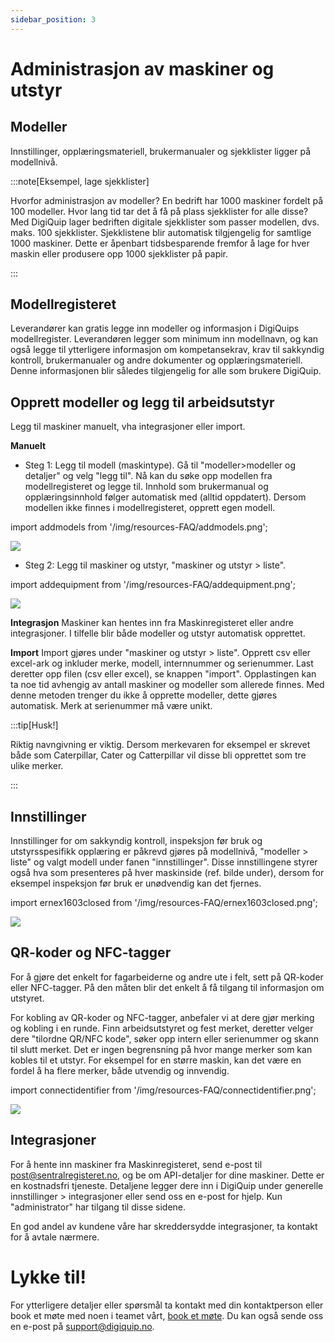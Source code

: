 ```yaml
---
sidebar_position: 3
---
```


# Administrasjon av maskiner og utstyr

## Modeller

Innstillinger, opplæringsmateriell, brukermanualer og sjekklister ligger på modellnivå.

:::note[Eksempel, lage sjekklister]

Hvorfor administrasjon av modeller? En bedrift har 1000 maskiner fordelt på 100 modeller. Hvor lang tid tar det å få på plass sjekklister for alle disse? Med DigiQuip lager bedriften digitale sjekklister som passer modellen, dvs. maks. 100 sjekklister. Sjekklistene blir automatisk tilgjengelig for samtlige 1000 maskiner. Dette er åpenbart tidsbesparende fremfor å lage for hver maskin eller produsere opp 1000 sjekklister på papir.

:::

## Modellregisteret

Leverandører kan gratis legge inn modeller og informasjon i DigiQuips modellregister. Leverandøren legger som minimum inn modellnavn, og kan også legge til ytterligere informasjon om kompetansekrav, krav til sakkyndig kontroll, brukermanualer og andre dokumenter og opplæringsmateriell. Denne informasjonen blir således tilgjengelig for alle som brukere DigiQuip.

## Opprett modeller og legg til arbeidsutstyr

Legg til maskiner manuelt, vha integrasjoner eller import.

**Manuelt**

- Steg 1: Legg til modell (maskintype). Gå til "modeller>modeller og detaljer" og velg "legg til". Nå kan du søke opp modellen fra modellregisteret og legge til. Innhold som brukermanual og opplæringsinnhold følger automatisk med (alltid oppdatert). Dersom modellen ikke finnes i modellregisteret, opprett egen modell.

import addmodels from '/img/resources-FAQ/addmodels.png';

<img src={addmodels} style={{width:800}} />

- Steg 2: Legg til maskiner og utstyr, "maskiner og utstyr > liste".

import addequipment from '/img/resources-FAQ/addequipment.png';

<img src={addequipment} style={{width:800}} />

**Integrasjon**
Maskiner kan hentes inn fra Maskinregisteret eller andre integrasjoner. I tilfelle blir både modeller og utstyr automatisk opprettet.

**Import**
Import gjøres under "maskiner og utstyr > liste". Opprett csv eller excel-ark og inkluder merke, modell, internnummer og serienummer. Last deretter opp filen (csv eller excel), se knappen "import". Opplastingen kan ta noe tid avhengig av antall maskiner og modeller som allerede finnes. Med denne metoden trenger du ikke å opprette modeller, dette gjøres automatisk. Merk at serienummer må være unikt.

:::tip[Husk!]

Riktig navngivning er viktig. Dersom merkevaren for eksempel er skrevet både som Caterpillar, Cater og Catterpillar vil disse bli opprettet som tre ulike merker.

:::

## Innstillinger

Innstillinger for om  sakkyndig kontroll, inspeksjon før bruk og utstyrsspesifikk opplæring er påkrevd gjøres på modellnivå, "modeller > liste" og valgt modell under fanen "innstillinger". Disse innstillingene styrer også hva som presenteres på hver maskinside (ref. bilde under), dersom for eksempel inspeksjon før bruk er unødvendig kan det fjernes.

import ernex1603closed from '/img/resources-FAQ/ernex1603closed.png';

<img src={ernex1603closed} style={{width:250}} />

## QR-koder og NFC-tagger

For å gjøre det enkelt for fagarbeiderne og andre ute i felt, sett på QR-koder eller NFC-tagger. På den måten blir det enkelt å få tilgang til informasjon om utstyret.

For kobling av QR-koder og NFC-tagger, anbefaler vi at dere gjør merking og kobling i en runde. Finn arbeidsutstyret og fest merket, deretter velger dere "tilordne QR/NFC kode", søker opp intern eller serienummer og skann til slutt merket. Det er ingen begrensning på hvor mange merker som kan kobles til et utstyr. For eksempel for en større maskin, kan det være en fordel å ha flere merker, både utvendig og innvendig.

import connectidentifier from '/img/resources-FAQ/connectidentifier.png';

<img src={connectidentifier} style={{width:800}} />

## Integrasjoner

For å hente inn maskiner fra Maskinregisteret, send e-post til post@sentralregisteret.no, og be om API-detaljer for dine maskiner. Dette er en kostnadsfri tjeneste. Detaljene legger dere inn i DigiQuip under generelle innstillinger > integrasjoner eller send oss en e-post for hjelp. Kun "administrator" har tilgang til disse sidene.

En god andel av kundene våre har skreddersydde integrasjoner, ta kontakt for å avtale nærmere.

# Lykke til!

For ytterligere detaljer eller spørsmål ta kontakt med din kontaktperson eller book et møte med noen i teamet vårt, [book et møte](https://digiquip.no/about). Du kan også sende oss en e-post på support@digiquip.no.